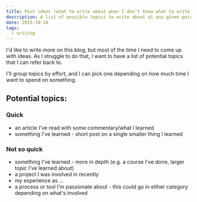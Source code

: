 ```yaml
---
title: Post ideas (what to write about when I don't know what to write about)
description: A list of possible topics to write about at any given point
date: 2025-10-18
tags:
  - writing
---
```


I'd like to write more on this blog, but most of the time I need to come up with ideas. As I struggle to do that, I want to have a list of potential topics that I can refer back to.

I'll group topics by effort, and I can pick one depending on how much time I want to spend on something.

## Potential topics:

### Quick

- an article I've read with some commentary/what I learned
- something I’ve learned - short post on a single smaller thing I learned 

### Not so quick

- something I’ve learned - more in depth (e.g. a course I've done, larger topic I've learned about)
- a project I was involved in recently
- my experience as ...
- a process or tool I'm passionate about - this could go in either category depending on what's involved












